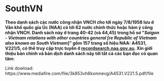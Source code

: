 # SouthVN
<p><strong>Theo danh s&aacute;ch c&aacute;c nước c&ocirc;ng nhận VNCH cho tới ng&agrave;y 7/8/1958 lưu ở Văn khố quốc gia &Uacute;c (NAA) c&oacute; tới 62 nước ch&iacute;nh thức hoặc h&agrave;m &yacute; c&ocirc;ng nhận VNCH. Danh s&aacute;ch n&agrave;y ở trang 40-42 (v&agrave; 44,45) trong hồ sơ "<em>Saigon - Vietnam relations with other countries general [re Republic of Vietnam also known as South Vietnam</em>]&rdquo; gồm 157 trang số hiệu NAA: A4531, V221/5, c&oacute; thể truy cập trực tuyến ở&nbsp;<a href="http://recordsearch.naa.gov.au/SearchNRetrieve/Interface/DetailsReports/ItemDetail.aspx?Barcode=8135106&amp;isAv=N">recordsearch.naa.gov.au</a>. Xin giới thiệu bản ch&iacute;nh v&agrave; bản dịch danh s&aacute;ch n&agrave;y tới tất cả c&aacute;c bạn đọc c&oacute; quan t&acirc;m:</strong></p>
<p>Link dowload: https://www.mediafire.com/file/3k853vh6kxmnevg/A4531.V221.5.pdf/file</p>
